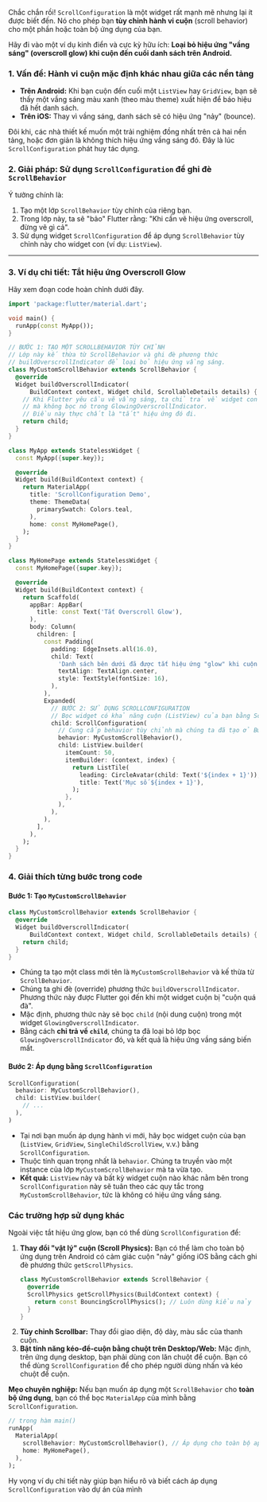 Chắc chắn rồi! `ScrollConfiguration` là một widget rất mạnh mẽ nhưng lại ít được biết đến. Nó cho phép bạn **tùy chỉnh hành vi cuộn** (scroll behavior) cho một phần hoặc toàn bộ ứng dụng của bạn.

Hãy đi vào một ví dụ kinh điển và cực kỳ hữu ích: **Loại bỏ hiệu ứng "vầng sáng" (overscroll glow) khi cuộn đến cuối danh sách trên Android.**

### 1. Vấn đề: Hành vi cuộn mặc định khác nhau giữa các nền tảng

*   **Trên Android:** Khi bạn cuộn đến cuối một `ListView` hay `GridView`, bạn sẽ thấy một vầng sáng màu xanh (theo màu theme) xuất hiện để báo hiệu đã hết danh sách.
*   **Trên iOS:** Thay vì vầng sáng, danh sách sẽ có hiệu ứng "nảy" (bounce).

Đôi khi, các nhà thiết kế muốn một trải nghiệm đồng nhất trên cả hai nền tảng, hoặc đơn giản là không thích hiệu ứng vầng sáng đó. Đây là lúc `ScrollConfiguration` phát huy tác dụng.

### 2. Giải pháp: Sử dụng `ScrollConfiguration` để ghi đè `ScrollBehavior`

Ý tưởng chính là:
1.  Tạo một lớp `ScrollBehavior` tùy chỉnh của riêng bạn.
2.  Trong lớp này, ta sẽ "bảo" Flutter rằng: "Khi cần vẽ hiệu ứng overscroll, đừng vẽ gì cả".
3.  Sử dụng widget `ScrollConfiguration` để áp dụng `ScrollBehavior` tùy chỉnh này cho widget con (ví dụ: `ListView`).

---

### 3. Ví dụ chi tiết: Tắt hiệu ứng Overscroll Glow

Hãy xem đoạn code hoàn chỉnh dưới đây.

```dart
import 'package:flutter/material.dart';

void main() {
  runApp(const MyApp());
}

// BƯỚC 1: TẠO MỘT SCROLLBEHAVIOR TÙY CHỈNH
// Lớp này kế thừa từ ScrollBehavior và ghi đè phương thức
// buildOverscrollIndicator để loại bỏ hiệu ứng vầng sáng.
class MyCustomScrollBehavior extends ScrollBehavior {
  @override
  Widget buildOverscrollIndicator(
      BuildContext context, Widget child, ScrollableDetails details) {
    // Khi Flutter yêu cầu vẽ vầng sáng, ta chỉ trả về widget con (child)
    // mà không bọc nó trong GlowingOverscrollIndicator.
    // Điều này thực chất là "tắt" hiệu ứng đó đi.
    return child;
  }
}

class MyApp extends StatelessWidget {
  const MyApp({super.key});

  @override
  Widget build(BuildContext context) {
    return MaterialApp(
      title: 'ScrollConfiguration Demo',
      theme: ThemeData(
        primarySwatch: Colors.teal,
      ),
      home: const MyHomePage(),
    );
  }
}

class MyHomePage extends StatelessWidget {
  const MyHomePage({super.key});

  @override
  Widget build(BuildContext context) {
    return Scaffold(
      appBar: AppBar(
        title: const Text('Tắt Overscroll Glow'),
      ),
      body: Column(
        children: [
          const Padding(
            padding: EdgeInsets.all(16.0),
            child: Text(
              'Danh sách bên dưới đã được tắt hiệu ứng "glow" khi cuộn tới cuối trên Android.',
              textAlign: TextAlign.center,
              style: TextStyle(fontSize: 16),
            ),
          ),
          Expanded(
            // BƯỚC 2: SỬ DỤNG SCROLLCONFIGURATION
            // Bọc widget có khả năng cuộn (ListView) của bạn bằng ScrollConfiguration.
            child: ScrollConfiguration(
              // Cung cấp behavior tùy chỉnh mà chúng ta đã tạo ở Bước 1.
              behavior: MyCustomScrollBehavior(),
              child: ListView.builder(
                itemCount: 50,
                itemBuilder: (context, index) {
                  return ListTile(
                    leading: CircleAvatar(child: Text('${index + 1}')),
                    title: Text('Mục số ${index + 1}'),
                  );
                },
              ),
            ),
          ),
        ],
      ),
    );
  }
}
```

### 4. Giải thích từng bước trong code

#### Bước 1: Tạo `MyCustomScrollBehavior`
```dart
class MyCustomScrollBehavior extends ScrollBehavior {
  @override
  Widget buildOverscrollIndicator(
      BuildContext context, Widget child, ScrollableDetails details) {
    return child;
  }
}
```
*   Chúng ta tạo một class mới tên là `MyCustomScrollBehavior` và kế thừa từ `ScrollBehavior`.
*   Chúng ta ghi đè (override) phương thức `buildOverscrollIndicator`. Phương thức này được Flutter gọi đến khi một widget cuộn bị "cuộn quá đà".
*   Mặc định, phương thức này sẽ bọc `child` (nội dung cuộn) trong một widget `GlowingOverscrollIndicator`.
*   Bằng cách **chỉ trả về `child`**, chúng ta đã loại bỏ lớp bọc `GlowingOverscrollIndicator` đó, và kết quả là hiệu ứng vầng sáng biến mất.

#### Bước 2: Áp dụng bằng `ScrollConfiguration`
```dart
ScrollConfiguration(
  behavior: MyCustomScrollBehavior(),
  child: ListView.builder(
    // ...
  ),
)
```
*   Tại nơi bạn muốn áp dụng hành vi mới, hãy bọc widget cuộn của bạn (`ListView`, `GridView`, `SingleChildScrollView`, v.v.) bằng `ScrollConfiguration`.
*   Thuộc tính quan trọng nhất là `behavior`. Chúng ta truyền vào một instance của lớp `MyCustomScrollBehavior` mà ta vừa tạo.
*   **Kết quả:** `ListView` này và bất kỳ widget cuộn nào khác nằm bên trong `ScrollConfiguration` này sẽ tuân theo các quy tắc trong `MyCustomScrollBehavior`, tức là không có hiệu ứng vầng sáng.

### Các trường hợp sử dụng khác

Ngoài việc tắt hiệu ứng glow, bạn có thể dùng `ScrollConfiguration` để:

1.  **Thay đổi "vật lý" cuộn (Scroll Physics):** Bạn có thể làm cho toàn bộ ứng dụng trên Android có cảm giác cuộn "nảy" giống iOS bằng cách ghi đè phương thức `getScrollPhysics`.
    ```dart
    class MyCustomScrollBehavior extends ScrollBehavior {
      @override
      ScrollPhysics getScrollPhysics(BuildContext context) {
        return const BouncingScrollPhysics(); // Luôn dùng kiểu nảy
      }
    }
    ```
2.  **Tùy chỉnh Scrollbar:** Thay đổi giao diện, độ dày, màu sắc của thanh cuộn.
3.  **Bật tính năng kéo-để-cuộn bằng chuột trên Desktop/Web:** Mặc định, trên ứng dụng desktop, bạn phải dùng con lăn chuột để cuộn. Bạn có thể dùng `ScrollConfiguration` để cho phép người dùng nhấn và kéo chuột để cuộn.

**Mẹo chuyên nghiệp:** Nếu bạn muốn áp dụng một `ScrollBehavior` cho **toàn bộ ứng dụng**, bạn có thể bọc `MaterialApp` của mình bằng `ScrollConfiguration`.

```dart
// trong hàm main()
runApp(
  MaterialApp(
    scrollBehavior: MyCustomScrollBehavior(), // Áp dụng cho toàn bộ app
    home: MyHomePage(),
  ),
);
```

Hy vọng ví dụ chi tiết này giúp bạn hiểu rõ và biết cách áp dụng `ScrollConfiguration` vào dự án của mình
